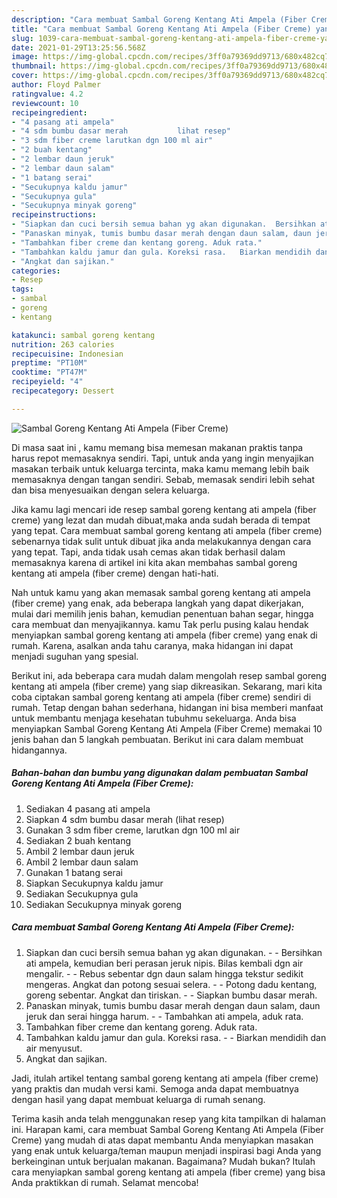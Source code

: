 ```yaml
---
description: "Cara membuat Sambal Goreng Kentang Ati Ampela (Fiber Creme) yang nikmat dan Mudah Dibuat"
title: "Cara membuat Sambal Goreng Kentang Ati Ampela (Fiber Creme) yang nikmat dan Mudah Dibuat"
slug: 1039-cara-membuat-sambal-goreng-kentang-ati-ampela-fiber-creme-yang-nikmat-dan-mudah-dibuat
date: 2021-01-29T13:25:56.568Z
image: https://img-global.cpcdn.com/recipes/3ff0a79369dd9713/680x482cq70/sambal-goreng-kentang-ati-ampela-fiber-creme-foto-resep-utama.jpg
thumbnail: https://img-global.cpcdn.com/recipes/3ff0a79369dd9713/680x482cq70/sambal-goreng-kentang-ati-ampela-fiber-creme-foto-resep-utama.jpg
cover: https://img-global.cpcdn.com/recipes/3ff0a79369dd9713/680x482cq70/sambal-goreng-kentang-ati-ampela-fiber-creme-foto-resep-utama.jpg
author: Floyd Palmer
ratingvalue: 4.2
reviewcount: 10
recipeingredient:
- "4 pasang ati ampela"
- "4 sdm bumbu dasar merah           lihat resep"
- "3 sdm fiber creme larutkan dgn 100 ml air"
- "2 buah kentang"
- "2 lembar daun jeruk"
- "2 lembar daun salam"
- "1 batang serai"
- "Secukupnya kaldu jamur"
- "Secukupnya gula"
- "Secukupnya minyak goreng"
recipeinstructions:
- "Siapkan dan cuci bersih semua bahan yg akan digunakan.  Bersihkan ati ampela, kemudian beri perasan jeruk nipis. Bilas kembali dgn air mengalir.   Rebus sebentar dgn daun salam hingga tekstur sedikit mengeras. Angkat dan potong sesuai selera.  Potong dadu kentang, goreng sebentar. Angkat dan tiriskan.  Siapkan bumbu dasar merah."
- "Panaskan minyak, tumis bumbu dasar merah dengan daun salam, daun jeruk dan serai hingga harum.   Tambahkan ati ampela, aduk rata."
- "Tambahkan fiber creme dan kentang goreng. Aduk rata."
- "Tambahkan kaldu jamur dan gula. Koreksi rasa.   Biarkan mendidih dan air menyusut."
- "Angkat dan sajikan."
categories:
- Resep
tags:
- sambal
- goreng
- kentang

katakunci: sambal goreng kentang 
nutrition: 263 calories
recipecuisine: Indonesian
preptime: "PT10M"
cooktime: "PT47M"
recipeyield: "4"
recipecategory: Dessert

---
```



![Sambal Goreng Kentang Ati Ampela (Fiber Creme)](https://img-global.cpcdn.com/recipes/3ff0a79369dd9713/680x482cq70/sambal-goreng-kentang-ati-ampela-fiber-creme-foto-resep-utama.jpg)

Di masa  saat ini , kamu memang bisa memesan makanan praktis tanpa harus repot memasaknya sendiri. Tapi, untuk anda yang ingin menyajikan masakan terbaik untuk keluarga tercinta, maka kamu memang lebih baik memasaknya dengan tangan sendiri. Sebab, memasak sendiri lebih sehat dan bisa menyesuaikan dengan selera keluarga.

Jika kamu lagi mencari ide resep sambal goreng kentang ati ampela (fiber creme) yang lezat dan mudah dibuat,maka anda sudah berada di tempat yang tepat. Cara membuat sambal goreng kentang ati ampela (fiber creme)  sebenarnya tidak sulit untuk dibuat jika anda melakukannya dengan cara yang tepat. Tapi, anda tidak usah cemas akan tidak berhasil dalam memasaknya 
karena di artikel ini kita akan membahas sambal goreng kentang ati ampela (fiber creme) dengan hati-hati.  



Nah untuk kamu yang akan memasak sambal goreng kentang ati ampela (fiber creme) yang enak, ada beberapa langkah yang dapat dikerjakan, mulai dari memilih jenis bahan, kemudian penentuan bahan segar, hingga cara membuat dan menyajikannya. kamu Tak perlu pusing kalau hendak menyiapkan sambal goreng kentang ati ampela (fiber creme) yang enak di rumah. Karena, asalkan anda  tahu caranya, maka hidangan ini dapat menjadi suguhan yang spesial.

Berikut ini, ada beberapa cara mudah dalam mengolah resep sambal goreng kentang ati ampela (fiber creme) yang siap dikreasikan. Sekarang, mari kita coba ciptakan sambal goreng kentang ati ampela (fiber creme) sendiri di rumah. Tetap dengan bahan sederhana, hidangan ini bisa memberi manfaat untuk membantu menjaga kesehatan tubuhmu sekeluarga. Anda bisa menyiapkan Sambal Goreng Kentang Ati Ampela (Fiber Creme) memakai 10 jenis bahan dan 5 langkah pembuatan. Berikut ini cara dalam membuat hidangannya.

<!--inarticleads1-->

##### Bahan-bahan dan bumbu yang digunakan dalam pembuatan Sambal Goreng Kentang Ati Ampela (Fiber Creme):

1. Sediakan 4 pasang ati ampela
1. Siapkan 4 sdm bumbu dasar merah           (lihat resep)
1. Gunakan 3 sdm fiber creme, larutkan dgn 100 ml air
1. Sediakan 2 buah kentang
1. Ambil 2 lembar daun jeruk
1. Ambil 2 lembar daun salam
1. Gunakan 1 batang serai
1. Siapkan Secukupnya kaldu jamur
1. Sediakan Secukupnya gula
1. Sediakan Secukupnya minyak goreng




<!--inarticleads2-->

##### Cara membuat Sambal Goreng Kentang Ati Ampela (Fiber Creme):

1. Siapkan dan cuci bersih semua bahan yg akan digunakan. -  - Bersihkan ati ampela, kemudian beri perasan jeruk nipis. Bilas kembali dgn air mengalir.  -  - Rebus sebentar dgn daun salam hingga tekstur sedikit mengeras. Angkat dan potong sesuai selera. -  - Potong dadu kentang, goreng sebentar. Angkat dan tiriskan. -  - Siapkan bumbu dasar merah.
1. Panaskan minyak, tumis bumbu dasar merah dengan daun salam, daun jeruk dan serai hingga harum.  -  - Tambahkan ati ampela, aduk rata.
1. Tambahkan fiber creme dan kentang goreng. Aduk rata.
1. Tambahkan kaldu jamur dan gula. Koreksi rasa.  -  - Biarkan mendidih dan air menyusut.
1. Angkat dan sajikan.




Jadi, itulah artikel tentang  sambal goreng kentang ati ampela (fiber creme)  yang praktis dan mudah versi kami. Semoga anda dapat membuatnya dengan hasil yang dapat membuat keluarga di rumah senang. 

Terima kasih anda telah menggunakan resep yang kita tampilkan di halaman ini. Harapan kami, cara membuat  Sambal Goreng Kentang Ati Ampela (Fiber Creme) yang mudah di atas dapat membantu Anda menyiapkan masakan yang enak untuk keluarga/teman maupun menjadi inspirasi bagi Anda yang berkeinginan untuk berjualan makanan. Bagaimana? Mudah bukan? Itulah cara menyiapkan sambal goreng kentang ati ampela (fiber creme) yang bisa Anda praktikkan di rumah. Selamat mencoba!

